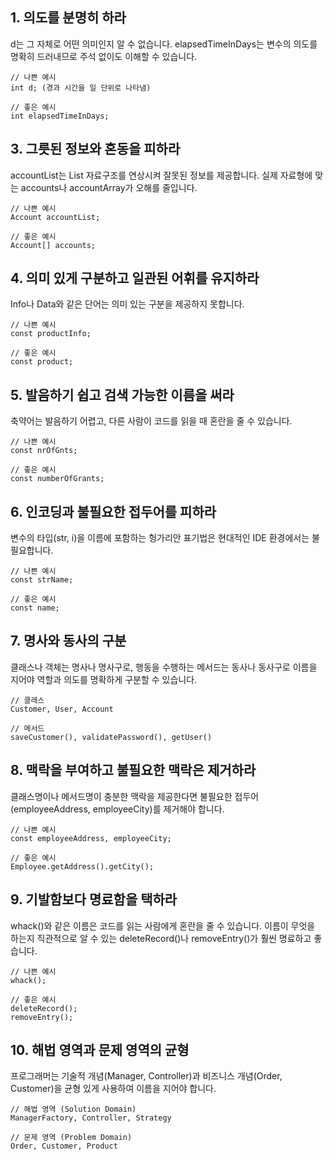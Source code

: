 ## 1. 의도를 분명히 하라

d는 그 자체로 어떤 의미인지 알 수 없습니다. elapsedTimeInDays는 변수의 의도를 명확히 드러내므로 주석 없이도 이해할 수 있습니다.

```
// 나쁜 예시
int d; (경과 시간을 일 단위로 나타냄)

// 좋은 예시
int elapsedTimeInDays;
```

## 3. 그릇된 정보와 혼동을 피하라

accountList는 List 자료구조를 연상시켜 잘못된 정보를 제공합니다. 실제 자료형에 맞는 accounts나 accountArray가 오해를 줄입니다.

```
// 나쁜 예시
Account accountList;

// 좋은 예시
Account[] accounts;
```

## 4. 의미 있게 구분하고 일관된 어휘를 유지하라

Info나 Data와 같은 단어는 의미 있는 구분을 제공하지 못합니다.

```
// 나쁜 예시
const productInfo;

// 좋은 예시
const product;
```

## 5. 발음하기 쉽고 검색 가능한 이름을 써라

축약어는 발음하기 어렵고, 다른 사람이 코드를 읽을 때 혼란을 줄 수 있습니다.

```
// 나쁜 예시
const nrOfGnts;

// 좋은 예시
const numberOfGrants;
```

## 6. 인코딩과 불필요한 접두어를 피하라

변수의 타입(str, i)을 이름에 포함하는 헝가리안 표기법은 현대적인 IDE 환경에서는 불필요합니다.

```
// 나쁜 예시
const strName;

// 좋은 예시
const name;
```

## 7. 명사와 동사의 구분

클래스나 객체는 명사나 명사구로, 행동을 수행하는 메서드는 동사나 동사구로 이름을 지어야 역할과 의도를 명확하게 구분할 수 있습니다.

```
// 클래스
Customer, User, Account

// 메서드
saveCustomer(), validatePassword(), getUser()
```

## 8. 맥락을 부여하고 불필요한 맥락은 제거하라

클래스명이나 메서드명이 충분한 맥락을 제공한다면 불필요한 접두어(employeeAddress, employeeCity)를 제거해야 합니다.

```
// 나쁜 예시
const employeeAddress, employeeCity;

// 좋은 예시
Employee.getAddress().getCity();
```

## 9. 기발함보다 명료함을 택하라

whack()와 같은 이름은 코드를 읽는 사람에게 혼란을 줄 수 있습니다. 이름이 무엇을 하는지 직관적으로 알 수 있는 deleteRecord()나 removeEntry()가 훨씬 명료하고 좋습니다.

```
// 나쁜 예시
whack();

// 좋은 예시
deleteRecord();
removeEntry();
```

## 10. 해법 영역과 문제 영역의 균형

프로그래머는 기술적 개념(Manager, Controller)과 비즈니스 개념(Order, Customer)을 균형 있게 사용하여 이름을 지어야 합니다.

```
// 해법 영역 (Solution Domain)
ManagerFactory, Controller, Strategy

// 문제 영역 (Problem Domain)
Order, Customer, Product
```
